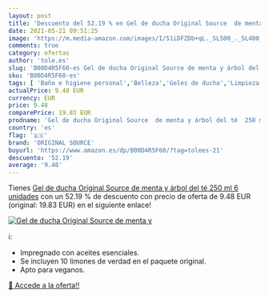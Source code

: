 ```yaml
---
layout: post
title: 'Descuento del 52.19 % en Gel de ducha Original Source  de menta y'
date: 2021-05-21 09:51:25
image: 'https://m.media-amazon.com/images/I/51iDFZDb+qL._SL500_._SL400_.jpg'
comments: true
category: ofertas
author: 'tole.es'
slug: 'B00D4R5F60-es Gel de ducha Original Source de menta y árbol del té 250...'
sku: 'B00D4R5F60-es'
tags: [ 'Baño e higiene personal','Belleza','Geles de ducha','Limpieza personal','de','ducha','gel','original source', ]
actualPrice: 9.48 EUR
currency: EUR
price: 9.48
comparePrice: 19.83 EUR
prodname: 'Gel de ducha Original Source  de menta y árbol del té  250 ml  6 unidades'
country: 'es'
flag: '🇪🇸'
brand: 'ORIGINAL SOURCE'
buyurl: 'https://www.amazon.es/dp/B00D4R5F60/?tag=tolees-21'
descuento: '52.19'
average: '9.48'
---
```


Tienes [Gel de ducha Original Source  de menta y árbol del té  250 ml  6 unidades](https://www.amazon.es/dp/B00D4R5F60/?tag=tolees-21) con un 52.19 % de descuento con precio de oferta de 9.48 EUR (original: 19.83 EUR) en el siguiente enlace!

[![Gel de ducha Original Source  de menta y](https://m.media-amazon.com/images/I/51iDFZDb+qL._SL500_._SL400_.jpg)](https://www.amazon.es/dp/B00D4R5F60/?tag=tolees-21)

ℹ️:

- Impregnado con aceites esenciales.
- Se incluyen 10 limones de verdad en el paquete original.
- Apto para veganos.

[🛒 Accede a la oferta!!](https://www.amazon.es/dp/B00D4R5F60/?tag=tolees-21)
